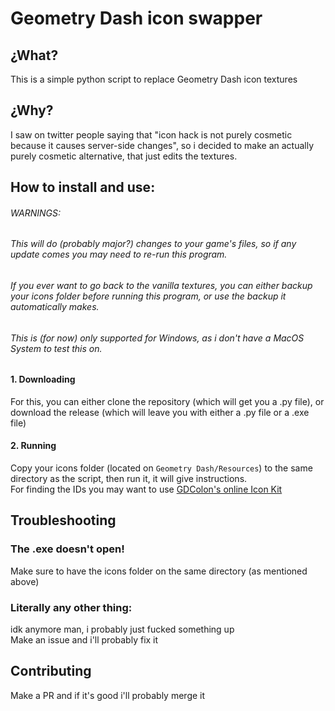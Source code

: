 # Geometry Dash icon swapper
## ¿What?
This is a simple python script to replace Geometry Dash icon textures

## ¿Why?
I saw on twitter people saying that "icon hack is not purely cosmetic because it causes server-side changes", so i decided to make an actually purely cosmetic alternative, that just edits the textures.

## How to install and use:
###### WARNINGS:
###### This will do (probably major?) changes to your game's files, so if any update comes you may need to re-run this program.
###### If you ever want to go back to the vanilla textures, you can either backup your icons folder before running this program, or use the backup it automatically makes.
###### This is (for now) only supported for Windows, as i don't have a MacOS System to test this on.

#### 1. Downloading
For this, you can either clone the repository (which will get you a .py file), or download the release (which will leave you with either a .py file or a .exe file)

#### 2. Running
Copy your icons folder (located on ```Geometry Dash/Resources```) to the same directory as the script, then run it, it will give instructions.\
For finding the IDs you may want to use [GDColon's online Icon Kit](https://gdbrowser.com/iconkit/)

## Troubleshooting
### The .exe doesn't open!
Make sure to have the icons folder on the same directory (as mentioned above)

### Literally any other thing:
idk anymore man, i probably just fucked something up\
Make an issue and i'll probably fix it

## Contributing
Make a PR and if it's good i'll probably merge it
